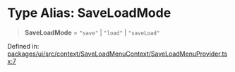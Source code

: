 # Type Alias: SaveLoadMode

> **SaveLoadMode** = `"save"` \| `"load"` \| `"saveLoad"`

Defined in: [packages/ui/src/context/SaveLoadMenuContext/SaveLoadMenuProvider.tsx:7](https://github.com/laruss/react-text-game/blob/4531810ed426df9948c54abd8dbf61d1745871f2/packages/ui/src/context/SaveLoadMenuContext/SaveLoadMenuProvider.tsx#L7)
